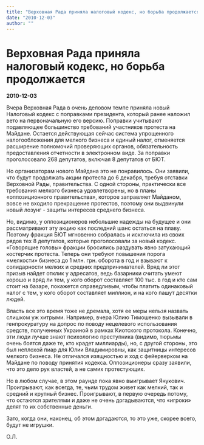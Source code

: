 ```yaml
---
title: "Верховная Рада приняла налоговый кодекс, но борьба продолжается"
date: "2010-12-03"
author: ""
---
```


# Верховная Рада приняла налоговый кодекс, но борьба продолжается

**2010-12-03** 

Вчера Верховная Рада в очень деловом темпе приняла новый Налоговый кодекс с поправками президента, который ранее наложил вето на первоначальную его версию. Поправки учитывают подавляющее большинство требований участников протеста на Майдане. Остается действующая сейчас система упрощенного налогообложения для мелкого бизнеса и единый налог, отменяется расширение полномочий проверяющих органов, обязательность предоставления отчетности в электронном виде. За поправки проголосовало 268 депутатов, включая 8 депутатов от БЮТ.

Но организаторам нового Майдана это не понравилось. Они заявили, что будут продолжать акции протеста до 6 декабря, требуя отставки Верховной Рады, правительства. С одной стороны, практически все требования мелкого бизнеса удовлетворены, но в планы «оппозиционного правительства», которое заправляет Майданом, вовсе не входило прекращение протестов, поэтому они выдвинули новый лозунг -  защиты интересов среднего бизнеса.

Но, видимо, у оппозиционеров небольшие надежды на будущее и они рассматривают эту акцию как последний шанс остаться на плаву. Поэтому фракция БЮТ мгновенно собралась и исключила из своих рядов тех 8 депутатов, которые проголосовали за новый кодекс. «Говорящие головы» фракции бросились раздувать явно затухающий костерчик протеста. Теперь они требуют повышения порога «мелкости» бизнеса до 1 млн. грн. оборота в год и взывают к солидарности мелких и средних предпринимателей. Вряд ли этот призыв найдет отклик у адресатов, ведь базарники считать умеют хорошо и вряд ли тем, у кого оборот составляет 100 тыс. в год и кто сам стоит на базаре, покажется справедливым, чтобы платить одинаковый налог с тем, у кого оборот составляет миллион, и на кого пашут десятки людей.

Власть все это время тоже не дремала, хотя ее меры нельзя назвать слишком уж хитрыми. Например, вчера Юлию Тимошенко вызывали в генпрокуратуру на допрос по поводу нецелевого использования средств, полученных Украиной в рамках Киотского протокола. Конечно, эти люди лучше знают психологию преступника (видимо, тюрьмы очень боятся даже те, кто крадет миллиарды), но, с другой стороны, это был неплохой пиар для Юлии Владимировны, как защитницы интересов мелкого бизнеса. Не отличался изящностью и ход с фейерверком на Майдане по поводу принятия кодекса. Оппозиционеры сразу заявили, что это дело рук властей, а не самих протестующих.

Но в любом случае, в этом раунде пока явно выигрывает Янукович. Проигрывают, как всегда, те, чьим трудом живет как мелкий, так и средний и крупный бизнес. Проигрывают, в первую очередь потому, что остаются зрителями и даже не очень догадываются, что «игроки» делят то их собственные деньги.

Зато, когда они, наконец, об этом догадаются, то это уже, скорее всего, будут не игрушки.

О.Л.